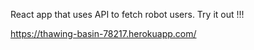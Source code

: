 React app that uses API to fetch robot users. Try it out !!!

https://thawing-basin-78217.herokuapp.com/ 
